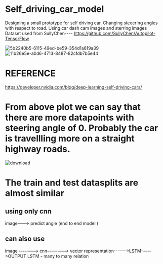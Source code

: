 # Self_driving_car_model
Designing a small prototype for self driving car.  Changing steeering angles with respect to road.  Using car dash cam images and sterring images    Dataset used  from SullyChen----  https://github.com/SullyChen/Autopilot-TensorFlow

![5b2240b5-6115-49ed-be59-354d1a619a39](https://user-images.githubusercontent.com/64718250/142967466-5873243e-07e7-45c0-9bbc-79ffa70760da.png)
![11b26e5e-a0d6-4713-8487-82cfdb7b5e44](https://user-images.githubusercontent.com/64718250/142967730-f222412a-dd7a-4442-bf4b-740d1824b0bf.png)

# REFERENCE
https://developer.nvidia.com/blog/deep-learning-self-driving-cars/

# From above plot we can say that there are more datapoints with steering angle of 0. Probably the car is travellling more on a straight highway roads.

![download](https://user-images.githubusercontent.com/64718250/142979400-98ea8f36-ad3c-4706-b94c-536377c5f063.png)
# The train and test datasplits are almost similar


## using only cnn

image---> predict angle (end to end model )



## can also use 

image -------> cnn--------> vector representation----->LSTM----->OUTPUT
LSTM - many to many relation


